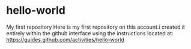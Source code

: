# hello-world
My first repository
Here is my first repository on this account.i created it entirely within the github interface using the instructions located at:
https://guides.github.com/activities/hello-world
